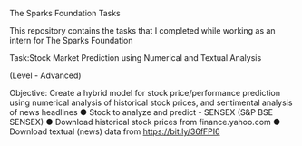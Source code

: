 The Sparks Foundation Tasks

This repository contains the tasks that I completed while working as an intern for The Sparks Foundation

Task:Stock Market Prediction using
Numerical and Textual Analysis

(Level - Advanced)

Objective: Create a hybrid model for stock price/performance
prediction using numerical analysis of historical stock prices, and
sentimental analysis of news headlines
● Stock to analyze and predict - SENSEX (S&P BSE SENSEX)
● Download historical stock prices from finance.yahoo.com
● Download textual (news) data from https://bit.ly/36fFPI6
